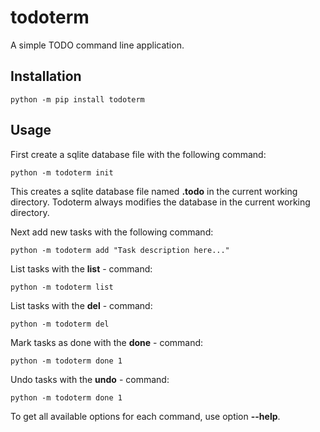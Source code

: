 # todoterm

A simple TODO command line application.


## Installation

    python -m pip install todoterm


## Usage

First create a sqlite database file with the following command:

    python -m todoterm init


This creates a sqlite database file named **.todo** in the current working directory.
Todoterm always modifies the database in the current working directory.


Next add new tasks with the following command:

    python -m todoterm add "Task description here..."


List tasks with the **list** - command:

    python -m todoterm list


List tasks with the **del** - command:

    python -m todoterm del


Mark tasks as done with the **done** - command:

    python -m todoterm done 1


Undo tasks with the **undo** - command:

    python -m todoterm done 1


To get all available options for each command, use option **--help**.